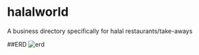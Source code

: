 # halalworld
A business directory specifically for halal restaurants/take-aways

##ERD
![erd](https://github.com/mrbilalshafiq/halalworld/blob/main/images/halalworlderd.jpeg)
